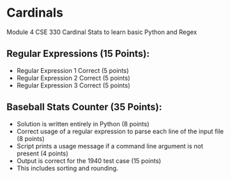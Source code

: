 # Cardinals
Module 4 CSE 330 Cardinal Stats to learn basic Python and Regex
## Regular Expressions (15 Points):
* Regular Expression 1 Correct (5 points)
* Regular Expression 2 Correct (5 points)
* Regular Expression 3 Correct (5 points)
## Baseball Stats Counter (35 Points):
* Solution is written entirely in Python (8 points)
* Correct usage of a regular expression to parse each line of the input file (8 points)
* Script prints a usage message if a command line argument is not present (4 points)
* Output is correct for the 1940 test case (15 points)
* This includes sorting and rounding.
